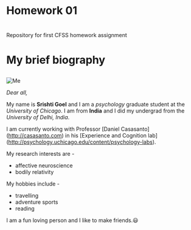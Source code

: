 # Homework 01 <h1>
Repository for first CFSS homework assignment

# My brief biography <h2>

![Me](https://scontent-ort2-1.xx.fbcdn.net/v/t1.0-1/p100x100/14317415_1428402797187573_3763350877404271552_n.jpg?oh=b4e5c9fe9ccced97e35e045af81c64c4&oe=5921D23A)

*Dear all,*

My name is **Srishti Goel** and I am a *psychology* graduate student at the *University of Chicago*. I am from **India** and I did my undergrad from the *University of Delhi, India*.

I am currently working with Professor [Daniel Casasanto] (http://casasanto.com) in his [Experience and Cognition lab] (http://psychology.uchicago.edu/content/psychology-labs).

My research interests are -
* affective neuroscience
* bodily relativity

My hobbies include -
* travelling
* adventure sports
* reading

I am a fun loving person and I like to make friends.:smiley:

